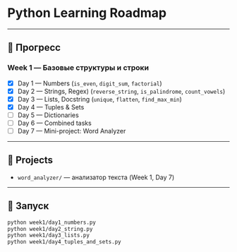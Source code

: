 # Python Learning Roadmap

---

## 📅 Прогресс

### Week 1 — Базовые структуры и строки
- [x] Day 1 — Numbers (`is_even`, `digit_sum`, `factorial`)
- [x] Day 2 — Strings, Regex) (`reverse_string`, `is_palindrome`, `count_vowels`)
- [x] Day 3 — Lists, Docstring (`unique`, `flatten`, `find_max_min`)
- [x] Day 4 — Tuples & Sets
- [ ] Day 5 — Dictionaries
- [ ] Day 6 — Combined tasks
- [ ] Day 7 — Mini-project: Word Analyzer

---

## 📂 Projects
- `word_analyzer/` — анализатор текста (Week 1, Day 7)

---

## 🚀 Запуск
```bash
python week1/day1_numbers.py
python week1/day2_string.py
python week1/day3_lists.py
python week1/day4_tuples_and_sets.py